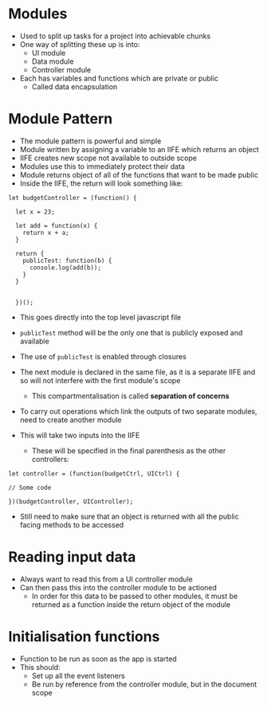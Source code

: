 Modules
======

* Used to split up tasks for a project into achievable chunks
* One way of splitting these up is into:
  * UI module
  * Data module
  * Controller module
* Each has variables and functions which are private or public
  * Called data encapsulation

# Module Pattern

* The module pattern is powerful and simple
* Module written by assigning a variable to an IIFE which returns an object
* IIFE creates new scope not available to outside scope
* Modules use this to immediately protect their data
* Module returns object of all of the functions that want to be made public
* Inside the IIFE, the return will look something like:

```
let budgetController = (function() {

  let x = 23;

  let add = function(x) {
    return x + a;
  }

  return {
    publicTest: function(b) {
      console.log(add(b));
    }
  }


  })();
```

* This goes directly into the top level javascript file
* `publicTest` method will be the only one that is publicly exposed and available
* The use of `publicTest` is enabled through closures
* The next module is declared in the same file, as it is a separate IIFE and so will not interfere with the first module's scope
  * This compartmentalisation is called **separation of concerns**

* To carry out operations which link the outputs of two separate modules, need to create another module
* This will take two inputs into the IIFE
  * These will be specified in the final parenthesis as the other controllers:

```
let controller = (function(budgetCtrl, UICtrl) {

// Some code

})(budgetController, UIController);
```

* Still need to make sure that an object is returned with all the public facing methods to be accessed

# Reading input data

* Always want to read this from a UI controller module
* Can then pass this into the controller module to be actioned
  * In order for this data to be passed to other modules, it must be returned as a function inside the return object of the module

# Initialisation functions

* Function to be run as soon as the app is started
* This should:
  * Set up all the event listeners
  * Be run by reference from the controller module, but in the document scope
